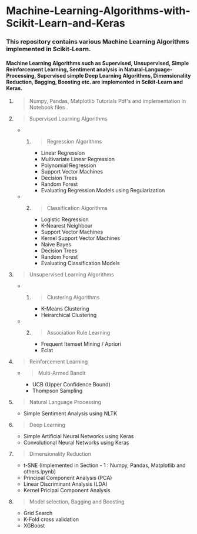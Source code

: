 # Machine-Learning-Algorithms-with-Scikit-Learn-and-Keras
### This repository contains various Machine Learning Algorithms implemented in Scikit-Learn. 

#### Machine Learning Algorithms such as Supervised, Unsupervised, Simple Reinforcement Learning, Sentiment analysis in Natural-Language-Processing, Supervised simple Deep Learning Algorithms, Dimensionality Reduction, Bagging, Boosting etc. are implemented in Scikit-Learn and Keras.

1. > Numpy, Pandas, Matplotlib Tutorials Pdf's and implementation in Notebook files .

2. > Supervised Learning Algorithms
    * 1. > Regression Algorithms
          * Linear Regression
          * Multivariate Linear Regression
          * Polynomial Regression
          * Support Vector Machines
          * Decision Trees
          * Random Forest
          * Evaluating Regression Models using Regularization
     * 2. > Classification Algorithms
           * Logistic Regression
           * K-Nearest Neighbour
           * Support Vector Machines
           * Kernel Support Vector Machines
           * Naive Bayes
           * Decision Trees
           * Random Forest
           * Evaluating Classification Models
3. > Unsupervised Learning Algorithms
     * 1. > Clustering Algorithms
            * K-Means Clustering
            * Heirarchical Clustering
     * 2. > Association Rule Learning
            * Frequent Itemset Mining / Apriori
            * Eclat
4. > Reinforcement Learning 
     * > Multi-Armed Bandit
         * UCB (Upper Confidence Bound)
         * Thompson Sampling
5. > Natural Language Processing
     * Simple Sentiment Analysis using NLTK
6. > Deep Learning
     * Simple Artificial Neural Networks using Keras
     * Convolutional Neural Networks using Keras
7. > Dimensionality Reduction 
     * t-SNE (Implemented in Section - 1 : Numpy, Pandas, Matplotlib and others.ipynb)
     * Principal Component Analysis (PCA)
     * Linear Discriminant Analysis (LDA)
     * Kernel Pricipal Component Analysis
8. > Model selection, Bagging and Boosting
     * Grid Search
     * K-Fold cross validation
     * XGBoost

